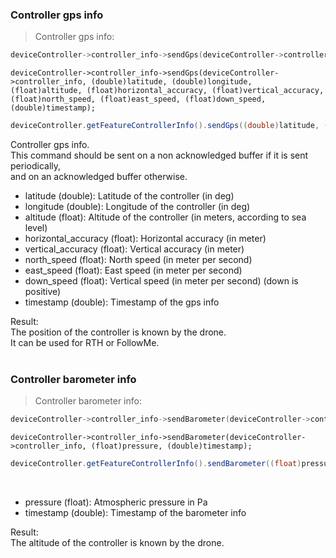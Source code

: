 <!-- controller_info-gps-->
### <a name="controller_info-gps">Controller gps info</a><br/>
> Controller gps info:

```c
deviceController->controller_info->sendGps(deviceController->controller_info, (double)latitude, (double)longitude, (float)altitude, (float)horizontal_accuracy, (float)vertical_accuracy, (float)north_speed, (float)east_speed, (float)down_speed, (double)timestamp);
```

```objective_c
deviceController->controller_info->sendGps(deviceController->controller_info, (double)latitude, (double)longitude, (float)altitude, (float)horizontal_accuracy, (float)vertical_accuracy, (float)north_speed, (float)east_speed, (float)down_speed, (double)timestamp);
```

```java
deviceController.getFeatureControllerInfo().sendGps((double)latitude, (double)longitude, (float)altitude, (float)horizontal_accuracy, (float)vertical_accuracy, (float)north_speed, (float)east_speed, (float)down_speed, (double)timestamp);
```

Controller gps info.<br/>
This command should be sent on a non acknowledged buffer if it is sent periodically,<br/>
and on an acknowledged buffer otherwise.<br/>


* latitude (double): Latitude of the controller (in deg)<br/>
* longitude (double): Longitude of the controller (in deg)<br/>
* altitude (float): Altitude of the controller (in meters, according to sea level)<br/>
* horizontal_accuracy (float): Horizontal accuracy (in meter)<br/>
* vertical_accuracy (float): Vertical accuracy (in meter)<br/>
* north_speed (float): North speed (in meter per second)<br/>
* east_speed (float): East speed (in meter per second)<br/>
* down_speed (float): Vertical speed (in meter per second) (down is positive)<br/>
* timestamp (double): Timestamp of the gps info<br/>


Result:<br/>
The position of the controller is known by the drone.<br/>
It can be used for RTH or FollowMe.<br/>
<br/>

<!-- controller_info-barometer-->
### <a name="controller_info-barometer">Controller barometer info</a><br/>
> Controller barometer info:

```c
deviceController->controller_info->sendBarometer(deviceController->controller_info, (float)pressure, (double)timestamp);
```

```objective_c
deviceController->controller_info->sendBarometer(deviceController->controller_info, (float)pressure, (double)timestamp);
```

```java
deviceController.getFeatureControllerInfo().sendBarometer((float)pressure, (double)timestamp);
```

<br/>


* pressure (float): Atmospheric pressure in Pa<br/>
* timestamp (double): Timestamp of the barometer info<br/>


Result:<br/>
The altitude of the controller is known by the drone.<br/>
<br/>

